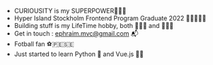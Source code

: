 
- CURIOUSITY is my SUPERPOWER🦸🏻‍♂️
- Hyper Island Stockholm Frontend Program Graduate 2022 👨🏻‍🎓🤘🏼
- Building stuff is my LifeTime hobby, both 👨🏻‍🏭 and 👨🏻‍💻
- Get in touch : ephraim.mvc@gmail.com 📬
- Fotball fan ⚽️🇵🇪🇸🇪
- Just started to learn Python 🐍 and Vue.js 👨🏻‍

<!---
EphraimVC/EphraimVC is a ✨ special ✨ repository because its `README.md` (this file) appears on your GitHub profile.
You can click the Preview link to take a look at your changes.
--->
